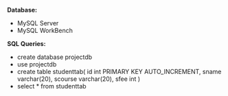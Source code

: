 **Database:**

- MySQL Server
- MySQL WorkBench

**SQL Queries:**

- create database projectdb
- use projectdb
- create table studenttab(
  id int PRIMARY KEY AUTO_INCREMENT,
  sname varchar(20),
  scourse varchar(20),
  sfee int
  )
- select * from studenttab